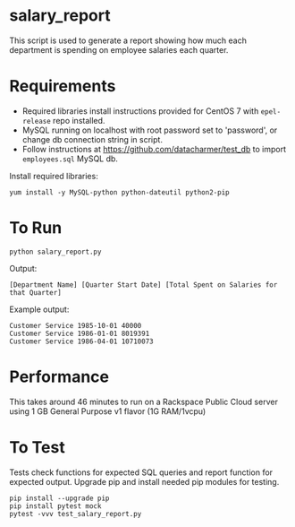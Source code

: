 # salary_report
This script is used to generate a report showing how much each department is spending on employee salaries each quarter.

# Requirements
* Required libraries install instructions provided for CentOS 7 with `epel-release` repo installed.
* MySQL running on localhost with root password set to 'password', or change db connection string in script.
* Follow instructions at https://github.com/datacharmer/test_db to import `employees.sql` MySQL db.

Install required libraries:
    
    yum install -y MySQL-python python-dateutil python2-pip

# To Run
    python salary_report.py

Output:

    [Department Name] [Quarter Start Date] [Total Spent on Salaries for that Quarter]

Example output:

    Customer Service 1985-10-01 40000
    Customer Service 1986-01-01 8019391
    Customer Service 1986-04-01 10710073

# Performance
This takes around 46 minutes to run on a Rackspace Public Cloud server using 1 GB General Purpose v1 flavor (1G RAM/1vcpu)

# To Test
Tests check functions for expected SQL queries and report function for expected output. Upgrade pip and install needed pip modules for testing.

    pip install --upgrade pip
    pip install pytest mock
    pytest -vvv test_salary_report.py 
